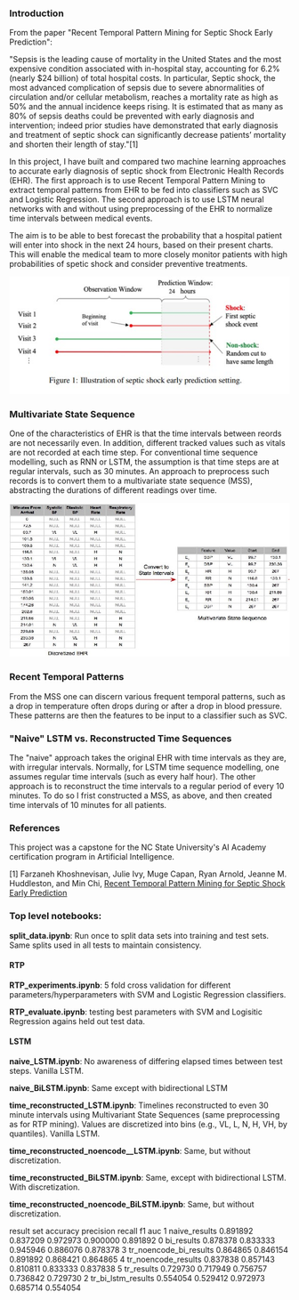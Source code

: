 ### Introduction

From the paper "Recent Temporal Pattern Mining for Septic Shock Early Prediction":

"Sepsis is the leading cause of mortality in the United States and the most expensive condition
associated with in-hospital stay, accounting for 6.2% (nearly $24 billion) of total hospital costs.
In particular, Septic shock, the most advanced complication of sepsis due to severe abnormalities
of circulation and/or cellular metabolism, reaches a mortality rate as high as 50% and the annual
incidence keeps rising. It is estimated that as many as 80% of sepsis deaths could be prevented
with early diagnosis and intervention; indeed prior studies have demonstrated that early diagnosis
and treatment of septic shock can significantly decrease patients’ mortality and shorten their length
of stay."[1]

In this project, I have built and compared two machine learning approaches to accurate early diagnosis
of septic shock from Electronic Health Records (EHR). The first approach is to use Recent Temporal Pattern Mining to extract temporal patterns from EHR to be fed into classifiers such as SVC and Logistic Regression. The second approach is to use LSTM neural networks with and without using preprocessing of the EHR to normalize time intervals between medical events. 

The aim is to be able to best forecast the probability that a hospital patient will
enter into shock in the next 24 hours, based on their present charts. This will enable the medical team to more closely monitor patients with high probabilities of spetic shock and consider preventive treatments.

![](predictions_window.jpg)

### Multivariate State Sequence

One of the characteristics of EHR is that the time intervals between reords are not necessarily even. In addition, different tracked values such as vitals are not recorded at each time step. For conventional time sequence modelling, such as RNN or LSTM, the assumption is that time steps are at regular intervals, such as 30 minutes. An approach to preprocess such records is to convert them to a multivariate state sequence (MSS), abstracting the durations of different readings over time.

![](mss.jpg)

### Recent Temporal Patterns

From the MSS one can discern various frequent temporal patterns, such as a drop in temperature often drops during or after a drop in blood pressure. These patterns are then the features to be input to a classifier such as SVC. 

### "Naive" LSTM vs. Reconstructed Time Sequences

The "naive" approach takes the original EHR with time intervals as they are, with irregular intervals. Normally, for LSTM time sequence modelling, one assumes regular time intervals (such as every half hour). The other approach is to reconstruct the time intervals to a regular period of every 10 minutes. To do so I frist constructed a MSS, as above, and then created time intervals of 10 minutes for all patients.

### References

This project was a capstone for the NC State University's AI Academy certification program in Artificial Intelligence.

[1] Farzaneh Khoshnevisan, Julie Ivy, Muge Capan, Ryan Arnold, Jeanne M. Huddleston, and Min Chi, [Recent Temporal Pattern Mining for Septic Shock Early Prediction](https://www.researchgate.net/profile/Farzaneh-Khoshnevisan/publication/325273093_Recent_Temporal_Pattern_Mining_for_Septic_Shock_Early_Prediction/links/5b172e5345851547bba33cd1/Recent-Temporal-Pattern-Mining-for-Septic-Shock-Early-Prediction.pdf)

### Top level notebooks:

**split_data.ipynb**: Run once to split data sets into training and test sets. Same splits used in all tests to maintain consistency.

#### RTP

**RTP_experiments.ipynb**: 5 fold cross validation for different parameters/hyperparameters with SVM and Logistic Regression classifiers.

**RTP_evaluate.ipynb**: testing best parameters with SVM and Logisitic Regression agains held out test data.

#### LSTM

**naive_LSTM.ipynb**: No awareness of differing elapsed times between test steps. Vanilla LSTM.

**naive_BiLSTM.ipynb**: Same except with bidirectional LSTM

**time_reconstructed_LSTM.ipynb**: Timelines reconstructed to even 30 minute intervals using Multivariant State Sequences (same preprocessing as for RTP mining). Values are discretized into bins (e.g., VL, L, N, H, VH, by quantiles). Vanilla LSTM.

**time_reconstructed_noencode__LSTM.ipynb**: Same, but without discretization.

**time_reconstructed_BiLSTM.ipynb**: Same, except with bidirectional LSTM. With discretization.

**time_reconstructed_noencode_BiLSTM.ipynb**: Same, but without discretization.

result set	accuracy	precision	recall	f1	auc
1	naive_results	0.891892	0.837209	0.972973	0.900000	0.891892
0	bi_results	0.878378	0.833333	0.945946	0.886076	0.878378
3	tr_noencode_bi_results	0.864865	0.846154	0.891892	0.868421	0.864865
4	tr_noencode_results	0.837838	0.857143	0.810811	0.833333	0.837838
5	tr_results	0.729730	0.717949	0.756757	0.736842	0.729730
2	tr_bi_lstm_results	0.554054	0.529412	0.972973	0.685714	0.554054
